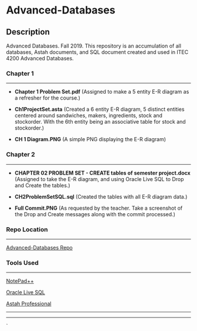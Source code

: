# Advanced-Databases
## Description
Advanced Databases. Fall 2019. This repository is an accumulation of all databases, Astah documents, and SQL document created and used in ITEC 4200 Advanced Databases.

### Chapter 1
- - -
- **Chapter 1 Problem Set.pdf** (Assigned to make a 5 entity E-R diagram as a refresher for the course.)

- **Ch1ProjectSet.asta** (Created a 6 entity E-R diagram, 5 distinct entities centered around sandwiches, makers, ingredients, stock and stockorder. With the 6th entity being an associative table for stock and stockorder.)

- **CH 1 Diagram.PNG** (A simple PNG displaying the E-R diagram)


### Chapter 2
- - -
- **CHAPTER 02 PROBLEM SET - CREATE tables of semester project.docx** (Assigned to take the E-R diagram, and using Oracle Live SQL to Drop and Create the tables.)

- **CH2ProblemSetSQL.sql** (Created the tables with all E-R diagram data.)

- **Full Commit.PNG** (As requested by the teacher. Take a screenshot of the Drop and Create messages along with the commit processed.)



### Repo Location
- - -
[Advanced-Databases Repo](https://github.com/Ragedancer/Advanced-Databases)


### Tools Used
- - -
[NotePad++](https://notepad-plus-plus.org/)

[Oracle Live SQL](https://livesql.oracle.com/)

[Astah Professional](http://astah.net/editions/professional)
- - -









- - -

`
